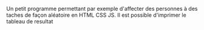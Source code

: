 Un petit programme permettant par exemple d'affecter des personnes à des taches de façon aléatoire en HTML CSS JS.
Il est possible d'imprimer le tableau de resultat
